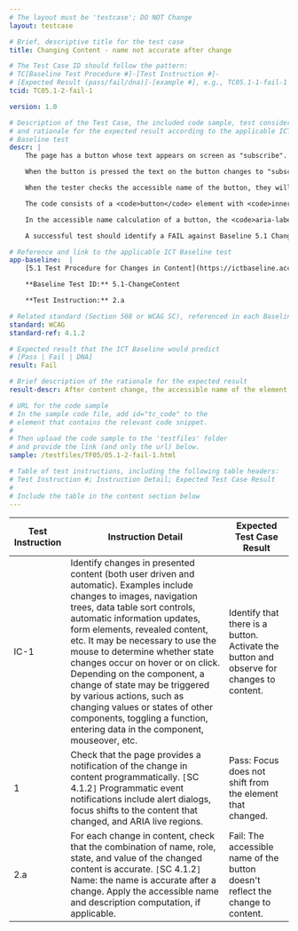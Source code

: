 ```yaml
---
# The layout must be 'testcase'; DO NOT Change
layout: testcase

# Brief, descriptive title for the test case
title: Changing Content - name not accurate after change

# The Test Case ID should follow the pattern:
# TC[Baseline Test Procedure #]-[Test Instruction #]-
# [Expected Result (pass/fail/dna)]-[example #], e.g., TC05.1-1-fail-1
tcid: TC05.1-2-fail-1

version: 1.0

# Description of the Test Case, the included code sample, test considerations,
# and rationale for the expected result according to the applicable ICT
# Baseline test
descr: |
    The page has a button whose text appears on screen as "subscribe".

    When the button is pressed the text on the button changes to "subscribed" (past tense). The user is able to endlessley toggle the button from "subscribe" to "subscribed". The background color of the button also changes to signify the change to content.

    When the tester checks the accessible name of the button, they will discover that it is not changing.

    The code consists of a <code>button</code> element with <code>innertext</code> and an <code>aria-label</code>. When the button is pressed a javascript function causes the <code>innertext</code> and background color to change, however, the function does not update the <code>aria-label</code> to the proper value.

    In the accessible name calculation of a button, the <code>aria-label</code> takes precedence over the <code>innertext</code>. Since the <code>aria-label</code> is not changing when the screen content changes, this should result in failure.

    A successful test should identify a FAIL against Baseline 5.1 Changing Content.

# Reference and link to the applicable ICT Baseline test
app-baseline:  | 
    [5.1 Test Procedure for Changes in Content](https://ictbaseline.access-board.gov/05Changing/#51-test-procedure-for-changes-in-content)

    **Baseline Test ID:** 5.1-ChangeContent

    **Test Instruction:** 2.a

# Related standard (Section 508 or WCAG SC), referenced in each Baseline procedure/step
standard: WCAG
standard-ref: 4.1.2

# Expected result that the ICT Baseline would predict
# [Pass | Fail | DNA]
result: Fail

# Brief description of the rationale for the expected result
result-descr: After content change, the accessible name of the element does not change.

# URL for the code sample
# In the sample code file, add id="tc_code" to the
# element that contains the relevant code snippet.
#
# Then upload the code sample to the 'testfiles' folder
# and provide the link (and only the url) below.
sample: /testfiles/TF05/05.1-2-fail-1.html

# Table of test instructions, including the following table headers:
# Test Instruction #; Instruction Detail; Expected Test Case Result
#
# Include the table in the content section below
---
```

| Test Instruction | Instruction Detail | Expected Test Case Result |
|------------------|--------------------|---------------------------|
| IC-1 | Identify changes in presented content (both user driven and automatic). Examples include changes to images, navigation trees, data table sort controls, automatic information updates, form elements, revealed content, etc. It may be necessary to use the mouse to determine whether state changes occur on hover or on click. Depending on the component, a change of state may be triggered by various actions, such as changing values or states of other components, toggling a function, entering data in the component, mouseover, etc. | Identify that there is a button. Activate the button and observe for changes to content. |
| 1 | Check that the page provides a notification of the change in content programmatically. `[`SC 4.1.2`]` Programmatic event notifications include alert dialogs, focus shifts to the content that changed, and ARIA live regions. | Pass: Focus does not shift from the element that changed. |
| 2.a | For each change in content, check that the combination of name, role, state, and value of the changed content is accurate. `[`SC 4.1.2`]` Name: the name is accurate after a change. Apply the accessible name and description computation, if applicable. | Fail: The accessible name of the button doesn't reflect the change to content. |
